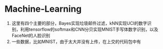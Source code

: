 # Machine-Learning
1. 这里有四个主要的部分，Bayes实现垃圾邮件过滤，kNN实现UCI的数字识别，利用tensorflow的softmax和CNN分贝实现MNIST手写体数字识别，以及FaceNet的人脸识别
2. 一些数据，比如MNIST，由于太大并没有上传，在上交的代码包中有
